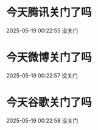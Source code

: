 # 今天腾讯关门了吗

2025-05-19 00:22:55 没关门

# 今天微博关门了吗

2025-05-19 00:22:57 没关门

# 今天谷歌关门了吗

2025-05-19 00:22:58 没关门

